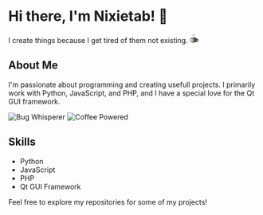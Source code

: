 # Hi there, I'm Nixietab! 👋

I create things because I get tired of them not existing. 
![coffe](https://raw.githubusercontent.com/nixietab/nixietab/main/coffe.gif)

## About Me
I'm passionate about programming and creating usefull projects. I primarily work with Python, JavaScript, and PHP, and I have a special love for the Qt GUI framework.

![Bug Whisperer](https://img.shields.io/badge/Bug%20Whisperer-%F0%9F%90%9B-yellowgreen)
![Coffee Powered](https://img.shields.io/badge/Coffee%20Powered-%E2%98%95-brown)

## Skills
- Python
- JavaScript
- PHP
- Qt GUI Framework

Feel free to explore my repositories for some of my projects!
